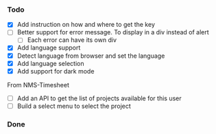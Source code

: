 ### Todo

 - [x] Add instruction on how and where to get the key
 - [ ] Better support for error message. To display in a div instead of alert
	- [ ] Each error can have its own div
 - [x] Add language support
  - [x] Detect language from browser and set the language
  - [x] Add language selection
 - [x] Add support for dark mode

From NMS-Timesheet
 - [ ] Add an API to get the list of projects available for this user
 - [ ] Build a select menu to select the project

### Done
